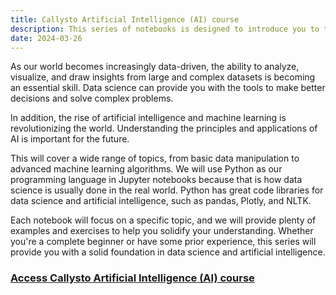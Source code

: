 ```yaml
---
title: Callysto Artificial Intelligence (AI) course
description: This series of notebooks is designed to introduce you to the foundational concepts and techniques used in data science and artificial intelligence.
date: 2024-03-26
---
```

<p>As our world becomes increasingly data-driven, the ability to analyze, visualize, and draw insights from large and complex datasets is becoming an essential skill. Data science can provide you with the tools to make better decisions and solve complex problems.</p>

<p>In addition, the rise of artificial intelligence and machine learning is revolutionizing the world. Understanding the principles and applications of AI is important for the future.</p>

<p>This will cover a wide range of topics, from basic data manipulation to advanced machine learning algorithms. We will use Python as our programming language in Jupyter notebooks because that is how data science is usually done in the real world. Python has great code libraries for data science and artificial intelligence, such as pandas, Plotly, and NLTK.</p>

<p>Each notebook will focus on a specific topic, and we will provide plenty of examples and exercises to help you solidify your understanding. Whether you're a complete beginner or have some prior experience, this series will provide you with a solid foundation in data science and artificial intelligence.</p>

<h3><a href="https://hub-02.callysto.ca/jupyter/user/b3fb3faee5822d4087f09ba31eeaa2795f8d7850/notebooks/data-science-and-artificial-intelligence/01-introduction.ipynb" target="_blank"> Access Callysto Artificial Intelligence (AI) course</a></h3>